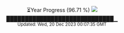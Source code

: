 <p align="center">
⏳Year Progress (96.71 %) <img src="https://file5s.ratemyserver.net/mobs/1062.gif"><br>
█████████████████████████████▁ <br>
<sub>Updated: Wed, 20 Dec 2023 00:07:35 GMT</sub>
</p>

